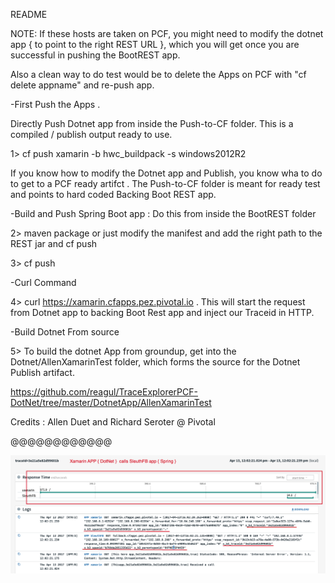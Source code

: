 README

NOTE: If these hosts are taken on PCF, you might need to modify the dotnet app { to point to the right REST URL }, which you will get once you are successful in pushing the BootREST app. 

Also a clean way to do test would be to delete the Apps on PCF with "cf delete appname" and re-push app. 


-First Push the Apps . 

Directly Push Dotnet app from inside the Push-to-CF folder. This is a compiled / publish output ready to use. 

1> cf push xamarin  -b hwc_buildpack -s windows2012R2

If you know how to modify the Dotnet app and Publish, you know wha to do to get to a PCF ready artifct . The Push-to-CF folder is meant for ready test and points to hard coded Backing Boot REST app. 


-Build and Push Spring Boot app : Do this from inside the  BootREST folder 

2> maven package or just modify the manifest and add the right path to the REST jar and cf push 

3> cf push 


-Curl Command 


4>  curl https://xamarin.cfapps.pez.pivotal.io . This will start the request from Dotnet app to backing Boot Rest app and inject our Traceid in HTTP. 

-Build Dotnet From source

5> To build the dotnet App from groundup, get into the Dotnet/AllenXamarinTest folder, which forms the source for the Dotnet Publish artifact.

https://github.com/reagul/TraceExplorerPCF-DotNet/tree/master/DotnetApp/AllenXamarinTest

Credits : Allen Duet and Richard Seroter @ Pivotal

@@@@@@@@@@@@

![alt tag](https://github.com/reagul/TraceExplorerPCF-DotNet/blob/master/DotNetTrace-Sample.png)
